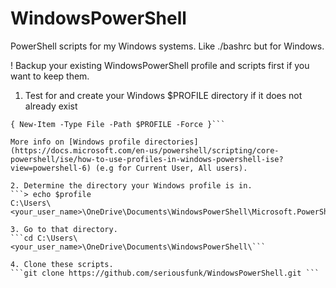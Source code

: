 # WindowsPowerShell

PowerShell scripts for my Windows systems. Like ./bashrc but for Windows.

! Backup your existing WindowsPowerShell profile and scripts first if you want to keep them.

1. Test for and create your Windows $PROFILE directory if it does not already exist
```if (!(Test-Path -Path $PROFILE ))
{ New-Item -Type File -Path $PROFILE -Force }```

More info on [Windows profile directories](https://docs.microsoft.com/en-us/powershell/scripting/core-powershell/ise/how-to-use-profiles-in-windows-powershell-ise?view=powershell-6) (e.g for Current User, All users).

2. Determine the directory your Windows profile is in.
```> echo $profile
C:\Users\<your_user_name>\OneDrive\Documents\WindowsPowerShell\Microsoft.PowerShell_profile.ps1```

3. Go to that directory.
```cd C:\Users\<your_user_name>\OneDrive\Documents\WindowsPowerShell\```

4. Clone these scripts.
```git clone https://github.com/seriousfunk/WindowsPowerShell.git ```




